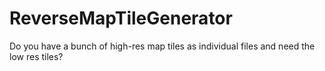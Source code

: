 # ReverseMapTileGenerator
Do you have a bunch of high-res map tiles as individual files and need the low res tiles?
